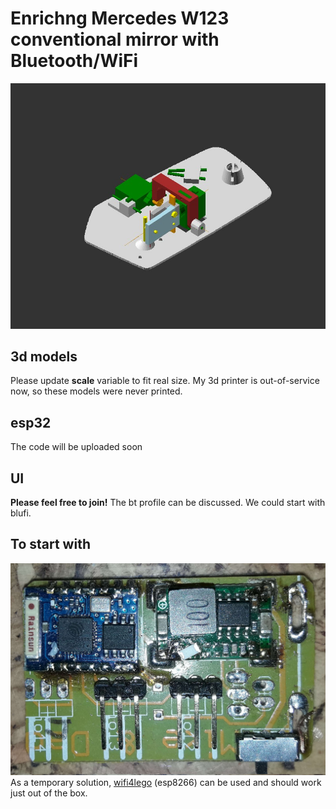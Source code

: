 # Enrichng Mercedes W123 conventional mirror with Bluetooth/WiFi
![](img/mirror-asmbly.jpg)
## 3d models
Please update **scale** variable to fit real size. My 3d printer is out-of-service now, so these models were never printed.

## esp32
The code will be uploaded soon

## UI
**Please feel free to join!** The bt profile can be discussed. We could start with blufi.

## To start with
![](img/old-controller.jpg)
As a temporary solution, [wifi4lego](https://github.com/dmisol/wifi4lego) (esp8266) can be used and should work just out of the box.
